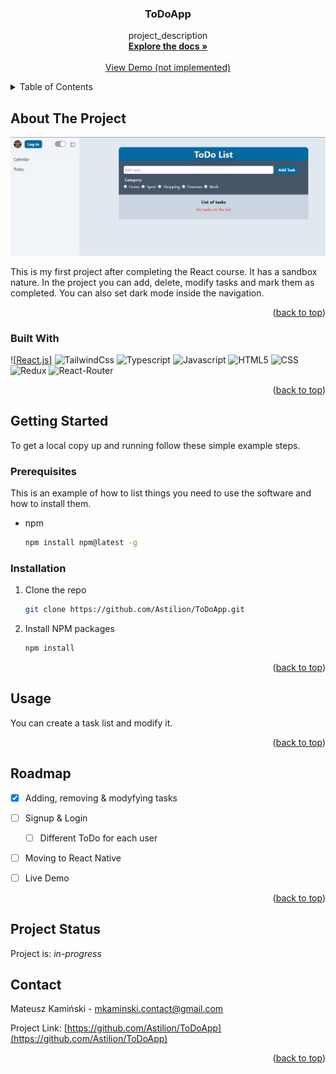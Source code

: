 <h3 align="center">ToDoApp</h3>

  <p align="center">
    project_description
    <br />
    <a href="https://github.com/Astilion/ToDoApp"><strong>Explore the docs »</strong></a>
    <br />
    <br />
    <a href="https://github.com/Astilion/ToDoApp">View Demo (not implemented)</a>
  </p>
</div>



<!-- TABLE OF CONTENTS -->
<details>
  <summary>Table of Contents</summary>
  <ol>
    <li>
      <a href="#about-the-project">About The Project</a>
      <ul>
        <li><a href="#built-with">Built With</a></li>
      </ul>
    </li>
    <li>
      <a href="#getting-started">Getting Started</a>
      <ul>
        <li><a href="#prerequisites">Prerequisites</a></li>
        <li><a href="#installation">Installation</a></li>
      </ul>
    </li>
    <li><a href="#usage">Usage</a></li>
    <li><a href="#roadmap">Roadmap</a></li>
    <li><a href="#contact">Contact</a></li>
  </ol>
</details>



<!-- ABOUT THE PROJECT -->
## About The Project

![ToDo Screen Shot](./src/assets/preview.jpg)

This is my first project after completing the React course. It has a sandbox nature. 
In the project you can add, delete, modify tasks and mark them as completed. You can also set dark mode inside the navigation.

<p align="right">(<a href="#readme-top">back to top</a>)</p>



### Built With

![[React.js][React-url]]
![TailwindCss]
![Typescript]
![Javascript]
![HTML5]
![CSS]
![Redux]
![React-Router]

<p align="right">(<a href="#readme-top">back to top</a>)</p>



## Getting Started
To get a local copy up and running follow these simple example steps.

### Prerequisites

This is an example of how to list things you need to use the software and how to install them.
* npm
  ```sh
  npm install npm@latest -g
  ```

### Installation

1. Clone the repo
   ```sh
   git clone https://github.com/Astilion/ToDoApp.git
   ```
2. Install NPM packages
   ```sh
   npm install
   ```


<p align="right">(<a href="#readme-top">back to top</a>)</p>



<!-- USAGE EXAMPLES -->
## Usage
You can create a task list and modify it.

<p align="right">(<a href="#readme-top">back to top</a>)</p>



<!-- ROADMAP -->
## Roadmap

- [x] Adding, removing & modyfying tasks
- [ ] Signup & Login
    - [ ] Different ToDo for each user 
- [ ] Moving to React Native
- [ ] Live Demo


<p align="right">(<a href="#readme-top">back to top</a>)</p>







## Project Status
Project is: _in-progress_ 

<!-- CONTACT -->
## Contact

Mateusz Kamiński -  mkaminski.contact@gmail.com

Project Link: [https://github.com/Astilion/ToDoApp](https://github.com/Astilion/ToDoApp)

<p align="right">(<a href="#readme-top">back to top</a>)</p>



[React.js]: https://img.shields.io/badge/React-20232A?style=for-the-badge&logo=react&logoColor=61DAFB
[React-url]: https://reactjs.org/
[TailwindCss]: https://img.shields.io/badge/Tailwind_CSS-38B2AC?style=for-the-badge&logo=tailwind-css&logoColor=white
[Tailwind-url]: https://tailwindcss.com/
[Typescript]: https://img.shields.io/badge/TypeScript-007ACC?style=for-the-badge&logo=typescript&logoColor=white
[Javascript]: https://img.shields.io/badge/JavaScript-F7DF1E?style=for-the-badge&logo=javascript&logoColor=black
[HTML5]: https://img.shields.io/badge/HTML5-E34F26?style=for-the-badge&logo=html5&logoColor=white
[CSS]: 	https://img.shields.io/badge/CSS3-1572B6?style=for-the-badge&logo=css3&logoColor=white
[Redux]: https://img.shields.io/badge/Redux-593D88?style=for-the-badge&logo=redux&logoColor=white
[React-Router]: https://img.shields.io/badge/React_Router-CA4245?style=for-the-badge&logo=react-router&logoColor=white
